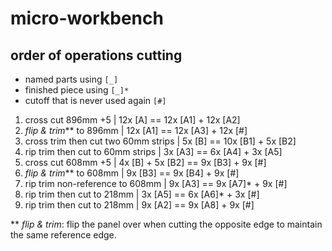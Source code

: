 # micro-workbench

## order of operations cutting

- named parts using `[_]` 
- finished piece using `[_]*`
- cutoff that is never used again `[#]`

1. cross cut 896mm +5                  | 12x [A]          == 12x [A1] + 12x [A2]
2. _flip & trim_** to 896mm            | 12x [A1]         == 12x [A3] + 12x [#]
3. cross trim then cut two 60mm strips | 5x [B]           == 10x [B1] + 5x [B2]
4. rip trim then cut to 60mm strips    | 3x [A3]          ==  6x [A4]  + 3x [A5]
4. cross cut 608mm +5                  | 4x [B] + 5x [B2] ==  9x [B3]  + 9x [#]
5. _flip & trim_** to 608mm            | 9x [B3]          ==  9x [B4]  + 9x [#]
6. rip trim non-reference to 608mm     | 9x [A3]          ==  9x [A7]* + 9x [#]
7. rip trim then cut to 218mm          | 3x [A5]          ==  6x [A6]* + 3x [#]
8. rip trim then cut to 218mm          | 9x [A2]          ==  9x [A8]  + 9x [#] 

** _flip & trim_: flip the panel over when cutting the opposite edge to maintain the same reference edge.